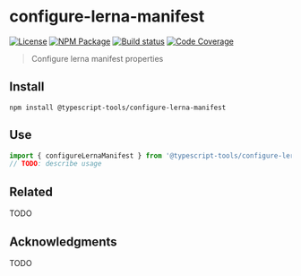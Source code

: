 # configure-lerna-manifest
[![License][]](https://opensource.org/licenses/ISC)
[![NPM Package][]](https://npmjs.org/package/@typescript-tools/configure-lerna-manifest)
[![Build status][]](https://travis-ci.org/typescript-tools/configure-lerna-manifest)
[![Code Coverage][]](https://codecov.io/gh/typescript-tools/configure-lerna-manifest)

[License]: https://img.shields.io/badge/License-ISC-blue.svg
[NPM Package]: https://img.shields.io/npm/v/@typescript-tools/configure-lerna-manifest.svg
[Build status]: https://travis-ci.org/typescript-tools/configure-lerna-manifest.svg?branch=master
[Code Coverage]: https://codecov.io/gh/typescript-tools/configure-lerna-manifest/branch/master/graph/badge.svg

> Configure lerna manifest properties

## Install

``` shell
npm install @typescript-tools/configure-lerna-manifest
```

## Use

``` typescript
import { configureLernaManifest } from '@typescript-tools/configure-lerna-manifest'
// TODO: describe usage
```

## Related

TODO

## Acknowledgments

TODO
